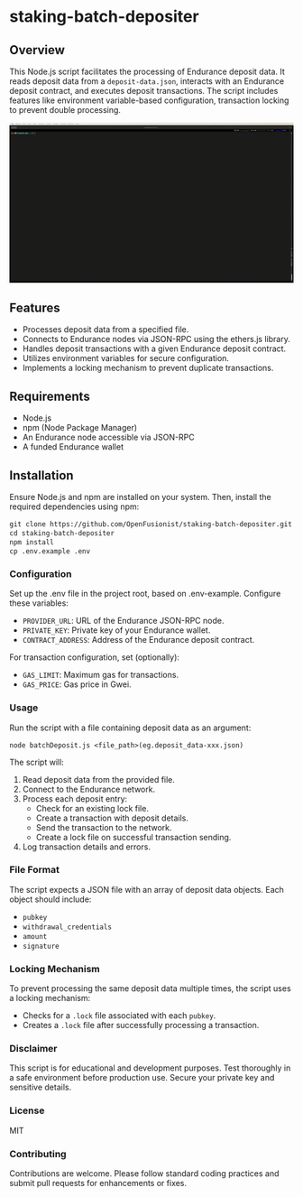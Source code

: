 # staking-batch-depositer

## Overview
This Node.js script facilitates the processing of Endurance deposit data. It reads deposit data from a `deposit-data.json`, interacts with an Endurance deposit contract, and executes deposit transactions. The script includes features like environment variable-based configuration, transaction locking to prevent double processing.


![exmaple](./example.gif)


## Features
- Processes deposit data from a specified file.
- Connects to Endurance nodes via JSON-RPC using the ethers.js library.
- Handles deposit transactions with a given Endurance deposit contract.
- Utilizes environment variables for secure configuration.
- Implements a locking mechanism to prevent duplicate transactions.

## Requirements
- Node.js
- npm (Node Package Manager)
- An Endurance node accessible via JSON-RPC
- A funded Endurance wallet

## Installation
Ensure Node.js and npm are installed on your system. Then, install the required dependencies using npm:

```
git clone https://github.com/OpenFusionist/staking-batch-depositer.git
cd staking-batch-depositer
npm install
cp .env.example .env
```

### Configuration
Set up the .env file in the project root, based on .env-example. Configure these variables:

- `PROVIDER_URL`: URL of the Endurance JSON-RPC node.
- `PRIVATE_KEY`: Private key of your Endurance wallet.
- `CONTRACT_ADDRESS`: Address of the Endurance deposit contract.

For transaction configuration, set (optionally):

- `GAS_LIMIT`: Maximum gas for transactions.
- `GAS_PRICE`: Gas price in Gwei.

### Usage
Run the script with a file containing deposit data as an argument:

```
node batchDeposit.js <file_path>(eg.deposit_data-xxx.json)
```

The script will:
1. Read deposit data from the provided file.
2. Connect to the Endurance network.
3. Process each deposit entry:
   - Check for an existing lock file.
   - Create a transaction with deposit details.
   - Send the transaction to the network.
   - Create a lock file on successful transaction sending.
4. Log transaction details and errors.

### File Format
The script expects a JSON file with an array of deposit data objects. Each object should include:
- `pubkey`
- `withdrawal_credentials`
- `amount`
- `signature`

### Locking Mechanism
To prevent processing the same deposit data multiple times, the script uses a locking mechanism:
- Checks for a `.lock` file associated with each `pubkey`.
- Creates a `.lock` file after successfully processing a transaction.

### Disclaimer
This script is for educational and development purposes. Test thoroughly in a safe environment before production use. Secure your private key and sensitive details.

### License
MIT

### Contributing
Contributions are welcome. Please follow standard coding practices and submit pull requests for enhancements or fixes.
